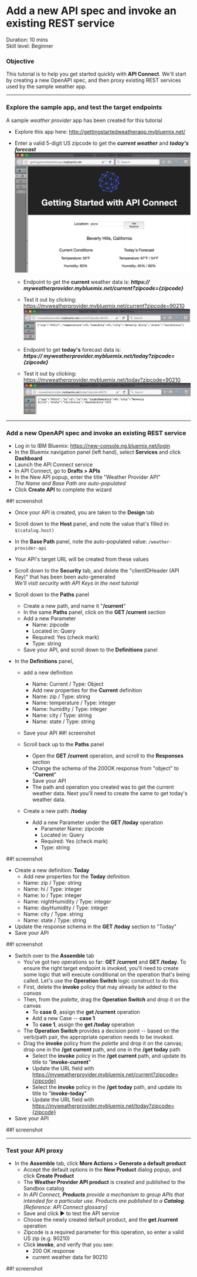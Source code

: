 # Add a new API spec and invoke an existing REST service
Duration: 10 mins  
Skill level: Beginner  


### Objective
This tutorial is to help you get started quickly with **API Connect**. We'll start by creating a new OpenAPI spec, and then proxy existing REST services used by the sample weather app.

---


### Explore the sample app, and test the target endpoints
A sample _weather provider_ app has been created for this tutorial
- Explore this app here: http://gettingstartedweatherapp.mybluemix.net/
- Enter a valid 5-digit US zipcode to get the _**current weather**_ and _**today's forecast**_  
![](images/explore-weatherapp-1.png)

  - Endpoint to get the **current** weather data is:     _**https:// myweatherprovider<span></span>.mybluemix.net/current?zipcode={zipcode}**_
  - Test it out by clicking: https://myweatherprovider.mybluemix.net/current?zipcode=90210  
  ![](images/explore-weatherapp-2.png)

  - Endpoint to get **today's** forecast data is:  
   _**https:// myweatherprovider<span></span>.mybluemix.net/today?zipcode={zipcode}**_
  - Test it out by clicking: https://myweatherprovider.mybluemix.net/today?zipcode=90210  
  ![](images/explore-weatherapp-3.png)


---

### Add a new OpenAPI spec and invoke an existing REST service
- Log in to IBM Bluemix: https://new-console.ng.bluemix.net/login
- In the Bluemix navigation panel (left hand), select **Services** and click **Dashboard**
- Launch the API Connect service
- In API Connect, go to **Drafts > APIs**
- In the New API popup, enter the title "Weather Provider API"  
_The Name and Base Path are auto-populated_  
- Click **Create API** to complete the wizard  

##! screenshot  


- Once your API is created, you are taken to the **Design** tab
- Scroll down to the **Host** panel, and note the value that's filled in: ```$(catalog.host)```
- In the **Base Path** panel, note the auto-populated value: ```/weather-provider-api```
- Your API's target URL will be created from these values

- Scroll down to the **Security** tab, and delete the "clientIDHeader (API Key)" that has been been auto-generated  
_We'll visit security with API Keys in the next tutorial_  


- Scroll down to the **Paths** panel
  - Create a new path, and name it "**/current**"
  - In the same **Paths** panel, click on the **GET /current** section
  - Add a new Parameter
    - Name: zipcode
    - Located in: Query
    - Required: Yes (check mark)
    - Type: string
  - Save your API, and scroll down to the **Definitions** panel



- In the **Definitions** panel,
  - add a new definition
    - Name: Current  /  Type: Object
    - Add new properties for the **Current** definition
    - Name: zip         /  Type: string
    - Name: temperature /  Type: integer
    - Name: humidity    /  Type: integer
    - Name: city        /  Type: string
    - Name: state       /  Type: string
  - Save your API
 ##! screenshot

  - Scroll back up to the **Paths** panel
    - Open the **GET /current** operation, and scroll to the **Responses** section
    - Change the schema of the 200OK response from "object" to "**Current**"
    - Save your API
    - The path and operation you created was to get the current weather data. Next you'll need to create the same to get today's weather data.  




  - Create a new path: **/today**
    - Add a new Parameter under the **GET /today** operation
      - Parameter Name: zipcode
      - Located in: Query
      - Required: Yes (check mark)
      - Type: string  

##! screenshot
  - Create a new definition: **Today**
    - Add new properties for the **Today** definition
    - Name: zip / Type: string
    - Name: hi / Type: integer
    - Name: lo / Type: integer
    - Name: nightHumidity / Type: integer
    - Name: dayHumidity / Type: integer
    - Name: city / Type: string
    - Name: state / Type: string
  - Update the response schema in the **GET /today** section to "Today"
  - Save your API

##! screenshot


- Switch over to the **Assemble** tab
  -  You've got two operations so far: **GET /current** and **GET /today**. To ensure the right target endpoint is invoked, you'll need to create some logic that will execute conditional on the operation that's being called. Let's use the **Operation Switch** logic construct to do this
  - First, delete the **invoke** policy that may already be added to the _canvas_
  - Then, from the _palette_, drag the **Operation Switch** and drop it on the canvas
    - To **case 0**, assign the **get /current** operation
    - Add a new Case -- **case 1**
    - To **case 1**, assign the **get /today** operation
  - The **Operation Switch**  provides a decision point -- based on the verb/path pair, the appropriate operation needs to be invoked.
  - Drag the **invoke** policy from the _palette_ and drop it on the canvas; drop one in the **/get current** path, and one in the **/get today** path
    - Select the **invoke** policy in the **/get current** path, and update its title to "**invoke-current**"
    - Update the URL field with https://myweatherprovider.mybluemix.net/current?zipcode={zipcode}  
    - Select the **invoke** policy in the **/get today** path, and update its title to "**invoke-today**"
    - Update the URL field with https://myweatherprovider.mybluemix.net/today?zipcode={zipcode}  
- Save your API

##! screenshot

---

### Test your API proxy
- In the **Assemble** tab, click **More Actions > Generate a default product**
  - Accept the default options in the **New Product** dialog popup, and click **Create Product**
  - The **Weather Provider API product** is created and published to the Sandbox catalog
  - _In API Connect, **Products** provide a mechanism to  group APIs that intended for a particular use. Products are published to a **Catalog**.  [Reference: API Connect glossary]_
  - Save and click ► to test the API service
  - Choose the newly created default product, and the **get /current** operation
  - Zipcode is a required parameter for this operation, so enter a valid US zip (e.g. 90210)
  - Click **invoke**, and verify that you see:
    - 200 OK response
    - current weather data for 90210

##! screenshot
